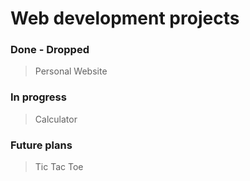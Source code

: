 # Web development projects

### Done - Dropped
> Personal Website
### In progress
> Calculator
### Future plans
> Tic Tac Toe
